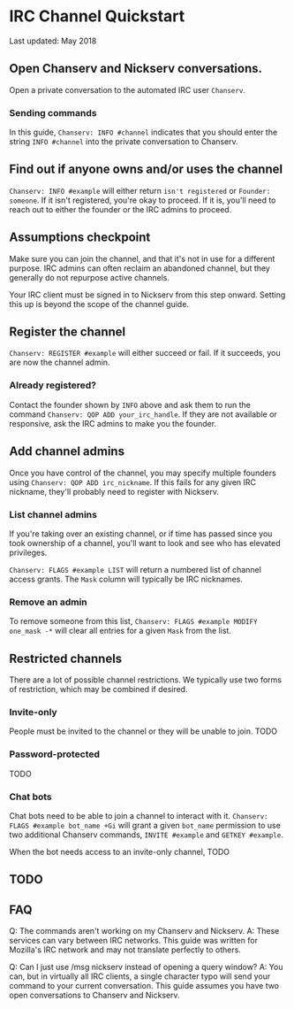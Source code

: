 # IRC Channel Quickstart

Last updated: May 2018

## Open Chanserv and Nickserv conversations.

Open a private conversation to the automated IRC user `Chanserv`.

### Sending commands 

In this guide, `Chanserv: INFO #channel` indicates that you should enter the string `INFO #channel` into the private conversation to Chanserv.

## Find out if anyone owns and/or uses the channel 

`Chanserv: INFO #example` will either return `isn't registered` or `Founder: someone`. If it isn't registered, you're okay to proceed. If it is, you'll need to reach out to either the founder or the IRC admins to proceed.

## Assumptions checkpoint

Make sure you can join the channel, and that it's not in use for a different purpose. IRC admins can often reclaim an abandoned channel, but they generally do not repurpose active channels.

Your IRC client must be signed in to Nickserv from this step onward. Setting this up is beyond the scope of the channel guide.

## Register the channel

`Chanserv: REGISTER #example` will either succeed or fail. If it succeeds, you are now the channel admin.

### Already registered?

Contact the founder shown by `INFO` above and ask them to run the command `Chanserv: QOP ADD your_irc_handle`. If they are not available or responsive, ask the IRC admins to make you the founder.

## Add channel admins

Once you have control of the channel, you may specify multiple founders using `Chanserv: QOP ADD irc_nickname`. If this fails for any given IRC nickname, they'll probably need to register with Nickserv.

### List channel admins

If you're taking over an existing channel, or if time has passed since you took ownership of a channel, you'll want to look and see who has elevated privileges.

`Chanserv: FLAGS #example LIST` will return a numbered list of channel access grants. The `Mask` column will typically be IRC nicknames.

### Remove an admin

To remove someone from this list, `Chanserv: FLAGS #example MODIFY one_mask -*` will clear all entries for a given `Mask` from the list.

## Restricted channels

There are a lot of possible channel restrictions. We typically use two forms of restriction, which may be combined if desired.

### Invite-only

People must be invited to the channel or they will be unable to join. TODO

### Password-protected

TODO

### Chat bots

Chat bots need to be able to join a channel to interact with it. `Chanserv: FLAGS #example bot_name +Gi` will grant a given `bot_name` permission to use two additional Chanserv commands, `INVITE #example` and `GETKEY #example`.

When the bot needs access to an invite-only channel, TODO

## TODO

## FAQ

Q: The commands aren't working on my Chanserv and Nickserv.
A: These services can vary between IRC networks. This guide was written for Mozilla's IRC network and may not translate perfectly to others.

Q: Can I just use /msg nickserv instead of opening a query window?
A: You can, but in virtually all IRC clients, a single character typo will send your command to your current conversation. This guide assumes you have two open conversations to Chanserv and Nickserv.

